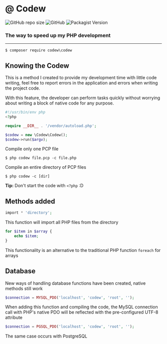 # @ Codew

![GitHub repo size](https://img.shields.io/github/repo-size/ianpatricck/codew) ![GitHub](https://img.shields.io/github/license/ianpatricck/codew)
![Packagist Version](https://img.shields.io/packagist/v/codew/codew)

### The way to speed up my PHP development

---

```
$ composer require codew\codew
```

## Knowing the Codew

This is a method I created to provide my development time with little code writing, feel free to report errors in the application and errors when writing the project code.

With this feature, the developer can perform tasks quickly without worrying about writing a block of native code for any purpose.

```php
#!/usr/bin/env php
<?php

require __DIR__ . '/vendor/autoload.php';

$codew = new \Codew\Codew();
$codew->run($argv);
```

Compile only one PCP file

```
$ php codew file.pcp -c file.php
```

Compile an entire directory of PCP files

```
$ php codew -c [dir]
```

__Tip:__ Don't start the code with ```<?php``` :D

## Methods added

```php
import * 'directory';
```

This function will import all PHP files from the directory

```php
for $item in $array {
    echo $item;
}
```

This functionality is an alternative to the traditional PHP function ```foreach``` for arrays

## Database

New ways of handling database functions have been created, native methods still work

```php
$connection = MYSQL_PDO('localhost', 'codew', 'root', '');
```

When adding this function and compiling the code, the MySQL connection call with PHP's native PDO will be reflected with the pre-configured UTF-8 attribute

```php
$connection = PGSQL_PDO('localhost', 'codew', 'root', '');
```

The same case occurs with PostgreSQL
